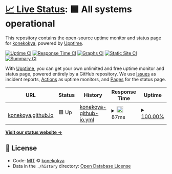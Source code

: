# [📈 Live Status](https://demo.upptime.js.org): <!--live status--> **🟩 All systems operational**

This repository contains the open-source uptime monitor and status page for [konekokya](https://demo.upptime.js.org), powered by [Upptime](https://github.com/upptime/upptime).

[![Uptime CI](https://github.com/koj-co/upptime/workflows/Uptime%20CI/badge.svg)](https://github.com/koj-co/upptime/actions?query=workflow%3A%22Uptime+CI%22)
[![Response Time CI](https://github.com/koj-co/upptime/workflows/Response%20Time%20CI/badge.svg)](https://github.com/koj-co/upptime/actions?query=workflow%3A%22Response+Time+CI%22)
[![Graphs CI](https://github.com/koj-co/upptime/workflows/Graphs%20CI/badge.svg)](https://github.com/koj-co/upptime/actions?query=workflow%3A%22Graphs+CI%22)
[![Static Site CI](https://github.com/koj-co/upptime/workflows/Static%20Site%20CI/badge.svg)](https://github.com/koj-co/upptime/actions?query=workflow%3A%22Static+Site+CI%22)
[![Summary CI](https://github.com/koj-co/upptime/workflows/Summary%20CI/badge.svg)](https://github.com/koj-co/upptime/actions?query=workflow%3A%22Summary+CI%22)

With [Upptime](https://upptime.js.org), you can get your own unlimited and free uptime monitor and status page, powered entirely by a GitHub repository. We use [Issues](https://github.com/konekokya/konekoya-github-io-watcher/issues) as incident reports, [Actions](https://github.com/konekokya/konekoya-github-io-watcher/actions) as uptime monitors, and [Pages](https://demo.upptime.js.org) for the status page.

<!--start: status pages-->
<!-- This summary is generated by Upptime (https://github.com/upptime/upptime) -->
<!-- Do not edit this manually, your changes will be overwritten -->
<!-- prettier-ignore -->
| URL | Status | History | Response Time | Uptime |
| --- | ------ | ------- | ------------- | ------ |
| <img alt="" src="https://favicons.githubusercontent.com/konekoya.github.io" height="13"> [konekoya.github.io](https://konekoya.github.io/) | 🟩 Up | [konekoya-github-io.yml](https://github.com/konekoya/konekoya-github-io-watcher/commits/master/history/konekoya-github-io.yml) | <details><summary><img alt="Response time graph" src="./graphs/konekoya-github-io/response-time-week.png" height="20"> 87ms</summary><br><a href="https://demo.upptime.js.org/history/konekoya-github-io"><img alt="Response time 99" src="https://img.shields.io/endpoint?url=https%3A%2F%2Fraw.githubusercontent.com%2Fkonekoya%2Fkonekoya-github-io-watcher%2Fmaster%2Fapi%2Fkonekoya-github-io%2Fresponse-time.json"></a><br><a href="https://demo.upptime.js.org/history/konekoya-github-io"><img alt="24-hour response time 67" src="https://img.shields.io/endpoint?url=https%3A%2F%2Fraw.githubusercontent.com%2Fkonekoya%2Fkonekoya-github-io-watcher%2Fmaster%2Fapi%2Fkonekoya-github-io%2Fresponse-time-day.json"></a><br><a href="https://demo.upptime.js.org/history/konekoya-github-io"><img alt="7-day response time 87" src="https://img.shields.io/endpoint?url=https%3A%2F%2Fraw.githubusercontent.com%2Fkonekoya%2Fkonekoya-github-io-watcher%2Fmaster%2Fapi%2Fkonekoya-github-io%2Fresponse-time-week.json"></a><br><a href="https://demo.upptime.js.org/history/konekoya-github-io"><img alt="30-day response time 99" src="https://img.shields.io/endpoint?url=https%3A%2F%2Fraw.githubusercontent.com%2Fkonekoya%2Fkonekoya-github-io-watcher%2Fmaster%2Fapi%2Fkonekoya-github-io%2Fresponse-time-month.json"></a><br><a href="https://demo.upptime.js.org/history/konekoya-github-io"><img alt="1-year response time 99" src="https://img.shields.io/endpoint?url=https%3A%2F%2Fraw.githubusercontent.com%2Fkonekoya%2Fkonekoya-github-io-watcher%2Fmaster%2Fapi%2Fkonekoya-github-io%2Fresponse-time-year.json"></a></details> | <details><summary><a href="https://demo.upptime.js.org/history/konekoya-github-io">100.00%</a></summary><a href="https://demo.upptime.js.org/history/konekoya-github-io"><img alt="All-time uptime 100.00%" src="https://img.shields.io/endpoint?url=https%3A%2F%2Fraw.githubusercontent.com%2Fkonekoya%2Fkonekoya-github-io-watcher%2Fmaster%2Fapi%2Fkonekoya-github-io%2Fuptime.json"></a><br><a href="https://demo.upptime.js.org/history/konekoya-github-io"><img alt="24-hour uptime 100.00%" src="https://img.shields.io/endpoint?url=https%3A%2F%2Fraw.githubusercontent.com%2Fkonekoya%2Fkonekoya-github-io-watcher%2Fmaster%2Fapi%2Fkonekoya-github-io%2Fuptime-day.json"></a><br><a href="https://demo.upptime.js.org/history/konekoya-github-io"><img alt="7-day uptime 100.00%" src="https://img.shields.io/endpoint?url=https%3A%2F%2Fraw.githubusercontent.com%2Fkonekoya%2Fkonekoya-github-io-watcher%2Fmaster%2Fapi%2Fkonekoya-github-io%2Fuptime-week.json"></a><br><a href="https://demo.upptime.js.org/history/konekoya-github-io"><img alt="30-day uptime 100.00%" src="https://img.shields.io/endpoint?url=https%3A%2F%2Fraw.githubusercontent.com%2Fkonekoya%2Fkonekoya-github-io-watcher%2Fmaster%2Fapi%2Fkonekoya-github-io%2Fuptime-month.json"></a><br><a href="https://demo.upptime.js.org/history/konekoya-github-io"><img alt="1-year uptime 100.00%" src="https://img.shields.io/endpoint?url=https%3A%2F%2Fraw.githubusercontent.com%2Fkonekoya%2Fkonekoya-github-io-watcher%2Fmaster%2Fapi%2Fkonekoya-github-io%2Fuptime-year.json"></a></details>

<!--end: status pages-->

[**Visit our status website →**](https://demo.upptime.js.org)

## 📄 License

- Code: [MIT](./LICENSE) © [konekokya](https://demo.upptime.js.org)
- Data in the `./history` directory: [Open Database License](https://opendatacommons.org/licenses/odbl/1-0/)
